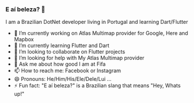### E aí beleza? 👋

I am a Brazilian DotNet developer living in Portugal and learning Dart/Flutter

- 🔭 I’m currently working on Atlas Multimap provider for Google, Here and Mapbox 
- 🌱 I’m currently learning Flutter and Dart
- 👯 I’m looking to collaborate on Flutter projects
- 🤔 I’m looking for help with My Atlas Multimap provider
- 💬 Ask me about how good I am at Fifa
- 📫 How to reach me: Facebook or Instagram
- 😄 Pronouns: He/Him/His/Ele/Dele/Lui ...
- ⚡ Fun fact: "E aí beleza?" is a Brazilian slang that means "Hey, Whats up!"
